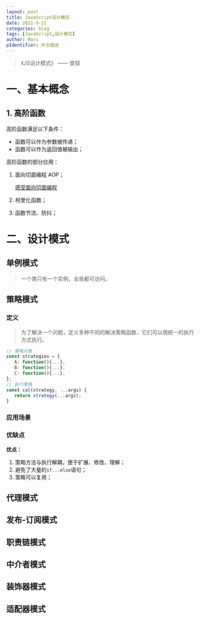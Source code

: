 ```yaml
---
layout: post
title: JavaScript设计模式
date: 2021-9-21
categories: blog
tags: [JavaScript,设计模式]
author: Mars
pIdentifier: 中文缩进
---
```


> 《JS设计模式》 —— 曾探

# 一、基本概念
## 1. 高阶函数

高阶函数满足以下条件：

- 函数可以作为参数被传递；
- 函数可以作为返回值被输出；

高阶函数的部分应用：

1. 面向切面编程 AOP；
   
   [感受面向切面编程](https://juejin.cn/post/6844904051805519886)

2. 柯里化函数；
3. 函数节流、防抖；

# 二、设计模式

## 单例模式

> 一个类只有一个实例，全局都可访问。

## 策略模式
### 定义

> 为了解决一个问题，定义多种不同的解决策略函数，它们可以用统一的执行方式执行。

```js
// 策略对象
const strategies = {
   A: function(){...},
   B: function(){...},
   C: function(){...},
};
// 执行策略
const cal(strategy, ...args) {
   return strategy(...args);
}
```

### 应用场景

### 优缺点

**优点：**

1. 策略方法与执行解耦，便于扩展、修改、理解；
2. 避免了大量的`if...else`语句；
3. 策略可以复用；

## 代理模式

## 发布-订阅模式

## 职责链模式

## 中介者模式

## 装饰器模式

## 适配器模式